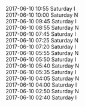 2017-06-10 10:55 Saturday  I  
2017-06-10 10:00 Saturday  N  
2017-06-10 09:45 Saturday  I  
2017-06-10 08:55 Saturday  N  
2017-06-10 07:45 Saturday  I  
2017-06-10 07:25 Saturday  N  
2017-06-10 07:20 Saturday  I  
2017-06-10 05:55 Saturday  N  
2017-06-10 05:50 Saturday  I  
2017-06-10 05:40 Saturday  N  
2017-06-10 05:35 Saturday  I  
2017-06-10 04:05 Saturday  N  
2017-06-10 04:00 Saturday  I  
2017-06-10 02:50 Saturday  N  
2017-06-10 02:40 Saturday  I  
